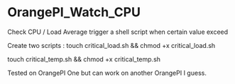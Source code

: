 # OrangePI_Watch_CPU

Check CPU  / Load Average trigger a shell script when certain value
exceed

Create two scripts :
touch critical_load.sh && chmod +x critical_load.sh

touch critical_temp.sh && chmod +x critical_temp.sh

Tested on OrangePI One but can work on another OrangePI I guess.
